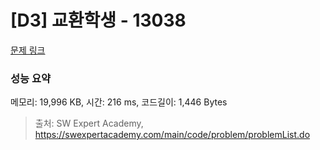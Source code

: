 # [D3] 교환학생 - 13038 

[문제 링크](https://swexpertacademy.com/main/code/problem/problemDetail.do?contestProbId=AXxNn6GaPW4DFASZ) 

### 성능 요약

메모리: 19,996 KB, 시간: 216 ms, 코드길이: 1,446 Bytes



> 출처: SW Expert Academy, https://swexpertacademy.com/main/code/problem/problemList.do